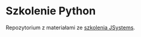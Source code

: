 # Szkolenie Python

Repozytorium z materiałami ze [szkolenia JSystems](https://jsystems.pl/szkolenia-python;programowanie_w_jezyku_python.szczegoly).
